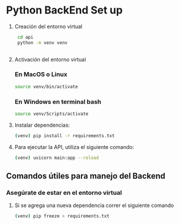# Python BackEnd Set up


1. Creación del entorno virtual

   ```bash
    cd api
    python -m venv venv
    
2. Activación del entorno virtual
    ### En MacOS o Linux
    ```bash
    source venv/bin/activate
    ```
    ### En Windows en terminal bash
    ```bash
    source venv/Scripts/activate
    
2. Instalar dependencias:
    ```bash
    (venv) pip install -r requirements.txt
    
3. Para ejecutar la API, utiliza el siguiente comando:
    ```bash
    (venv) uvicorn main:app --reload
    
## Comandos útiles para manejo del Backend
### Asegúrate de estar en el entorno virtual

1. Si se agrega una nueva dependencia correr el siguiente comando

    ```bash
    (venv) pip freeze > requirements.txt
    
